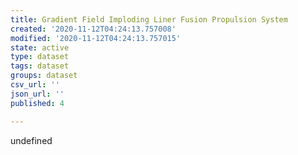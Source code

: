 ```yaml
---
title: Gradient Field Imploding Liner Fusion Propulsion System
created: '2020-11-12T04:24:13.757008'
modified: '2020-11-12T04:24:13.757015'
state: active
type: dataset
tags: dataset
groups: dataset
csv_url: ''
json_url: ''
published: 4

---
```

undefined
